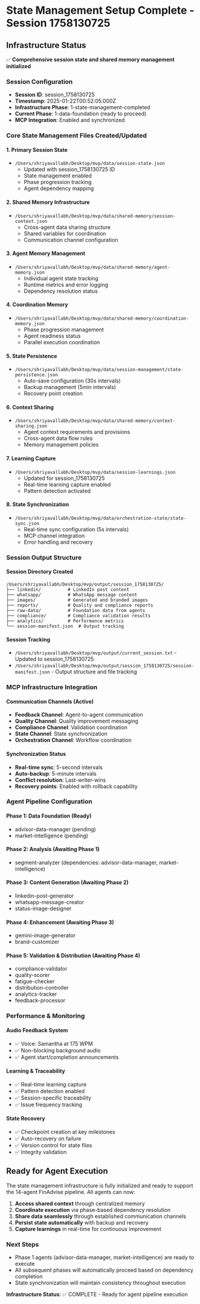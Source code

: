 # State Management Setup Complete - Session 1758130725

## Infrastructure Status
✅ **Comprehensive session state and shared memory management initialized**

### Session Configuration
- **Session ID**: session_1758130725
- **Timestamp**: 2025-01-22T00:52:05.000Z
- **Infrastructure Phase**: 1-state-management-completed
- **Current Phase**: 1-data-foundation (ready to proceed)
- **MCP Integration**: Enabled and synchronized

### Core State Management Files Created/Updated

#### 1. Primary Session State
- `/Users/shriyavallabh/Desktop/mvp/data/session-state.json`
  - Updated with session_1758130725 ID
  - State management enabled
  - Phase progression tracking
  - Agent dependency mapping

#### 2. Shared Memory Infrastructure
- `/Users/shriyavallabh/Desktop/mvp/data/shared-memory/session-context.json`
  - Cross-agent data sharing structure
  - Shared variables for coordination
  - Communication channel configuration

#### 3. Agent Memory Management
- `/Users/shriyavallabh/Desktop/mvp/data/shared-memory/agent-memory.json`
  - Individual agent state tracking
  - Runtime metrics and error logging
  - Dependency resolution status

#### 4. Coordination Memory
- `/Users/shriyavallabh/Desktop/mvp/data/shared-memory/coordination-memory.json`
  - Phase progression management
  - Agent readiness status
  - Parallel execution coordination

#### 5. State Persistence
- `/Users/shriyavallabh/Desktop/mvp/data/session-management/state-persistence.json`
  - Auto-save configuration (30s intervals)
  - Backup management (5min intervals)
  - Recovery point creation

#### 6. Context Sharing
- `/Users/shriyavallabh/Desktop/mvp/data/shared-memory/context-sharing.json`
  - Agent context requirements and provisions
  - Cross-agent data flow rules
  - Memory management policies

#### 7. Learning Capture
- `/Users/shriyavallabh/Desktop/mvp/data/session-learnings.json`
  - Updated for session_1758130725
  - Real-time learning capture enabled
  - Pattern detection activated

#### 8. State Synchronization
- `/Users/shriyavallabh/Desktop/mvp/data/orchestration-state/state-sync.json`
  - Real-time sync configuration (5s intervals)
  - MCP channel integration
  - Error handling and recovery

### Session Output Structure

#### Session Directory Created
```
/Users/shriyavallabh/Desktop/mvp/output/session_1758130725/
├── linkedin/          # LinkedIn post content
├── whatsapp/          # WhatsApp message content
├── images/            # Generated and branded images
├── reports/           # Quality and compliance reports
├── raw-data/          # Foundation data from agents
├── compliance/        # Compliance validation results
├── analytics/         # Performance metrics
└── session-manifest.json  # Output tracking
```

#### Session Tracking
- `/Users/shriyavallabh/Desktop/mvp/output/current_session.txt` - Updated to session_1758130725
- `/Users/shriyavallabh/Desktop/mvp/output/session_1758130725/session-manifest.json` - Output structure and file tracking

### MCP Infrastructure Integration

#### Communication Channels (Active)
- **Feedback Channel**: Agent-to-agent communication
- **Quality Channel**: Quality improvement messaging
- **Compliance Channel**: Validation coordination
- **State Channel**: State synchronization
- **Orchestration Channel**: Workflow coordination

#### Synchronization Status
- **Real-time sync**: 5-second intervals
- **Auto-backup**: 5-minute intervals
- **Conflict resolution**: Last-writer-wins
- **Recovery points**: Enabled with rollback capability

### Agent Pipeline Configuration

#### Phase 1: Data Foundation (Ready)
- advisor-data-manager (pending)
- market-intelligence (pending)

#### Phase 2: Analysis (Awaiting Phase 1)
- segment-analyzer (dependencies: advisor-data-manager, market-intelligence)

#### Phase 3: Content Generation (Awaiting Phase 2)
- linkedin-post-generator
- whatsapp-message-creator
- status-image-designer

#### Phase 4: Enhancement (Awaiting Phase 3)
- gemini-image-generator
- brand-customizer

#### Phase 5: Validation & Distribution (Awaiting Phase 4)
- compliance-validator
- quality-scorer
- fatigue-checker
- distribution-controller
- analytics-tracker
- feedback-processor

### Performance & Monitoring

#### Audio Feedback System
- ✅ Voice: Samantha at 175 WPM
- ✅ Non-blocking background audio
- ✅ Agent start/completion announcements

#### Learning & Traceability
- ✅ Real-time learning capture
- ✅ Pattern detection enabled
- ✅ Session-specific traceability
- ✅ Issue frequency tracking

#### State Recovery
- ✅ Checkpoint creation at key milestones
- ✅ Auto-recovery on failure
- ✅ Version control for state files
- ✅ Integrity validation

## Ready for Agent Execution

The state management infrastructure is fully initialized and ready to support the 14-agent FinAdvise pipeline. All agents can now:

1. **Access shared context** through centralized memory
2. **Coordinate execution** via phase-based dependency resolution
3. **Share data seamlessly** through established communication channels
4. **Persist state automatically** with backup and recovery
5. **Capture learnings** in real-time for continuous improvement

### Next Steps
- Phase 1 agents (advisor-data-manager, market-intelligence) are ready to execute
- All subsequent phases will automatically proceed based on dependency completion
- State synchronization will maintain consistency throughout execution

**Infrastructure Status**: ✅ COMPLETE - Ready for agent pipeline execution